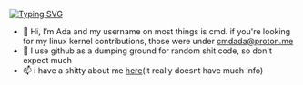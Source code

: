 [![Typing SVG](https://readme-typing-svg.demolab.com/?lines=Professional+Nerd;Bad+at+explaining+stuff)](https://git.io/typing-svg)

- 👋 Hi, I’m Ada and my username on most things is cmd. if you're looking for my linux kernel contributions, those were under cmdada@proton.me
- 👀 I use github as a dumping ground for random shit code, so don't expect much
- 📫 i have a shitty about me [here](http://about.poweredge.xyz/)(it really doesnt have much info)
<!---
--->
